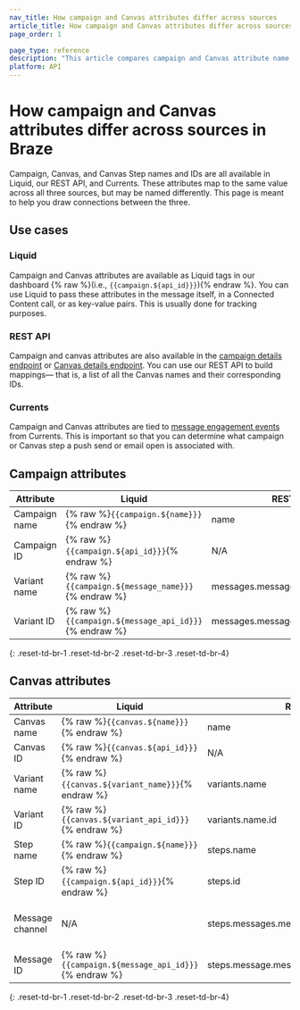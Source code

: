 ```yaml
---
nav_title: How campaign and Canvas attributes differ across sources
article_title: How campaign and Canvas attributes differ across sources in Braze 
page_order: 1

page_type: reference
description: "This article compares campaign and Canvas attribute name and IDs across sources in Braze."
platform: API
---
```


# How campaign and Canvas attributes differ across sources in Braze

Campaign, Canvas, and Canvas Step names and IDs are all available in Liquid, our REST API, and Currents. These attributes map to the same value across all three sources, but may be named differently. This page is meant to help you draw connections between the three.

## Use cases

### Liquid

Campaign and Canvas attributes are available as Liquid tags in our dashboard {% raw %}(i.e., `{{campaign.${api_id}}}`){% endraw %}. You can use Liquid to pass these attributes in the message itself, in a Connected Content call, or as key-value pairs. This is usually done for tracking purposes.

### REST API

Campaign and canvas attributes are also available in the [campaign details endpoint]({{site.baseurl}}/api/endpoints/export/campaigns/get_campaign_details/) or [Canvas details endpoint]({{site.baseurl}}/api/endpoints/export/canvas/get_canvas_details/). You can use our REST API to build mappings— that is, a list of all the Canvas names and their corresponding IDs.

### Currents

Campaign and Canvas attributes are tied to [message engagement events]({{site.baseurl}}/user_guide/data_and_analytics/braze_currents/event_glossary/message_engagement_events) from Currents. This is important so that you can determine what campaign or Canvas step a push send or email open is associated with.

## Campaign attributes

| Attribute | Liquid | REST API | Currents |
| --- | --- | --- | --- |
| Campaign name | {% raw %}`{{campaign.${name}}}`{% endraw %} | name | campaign_name |
| Campaign ID | {% raw %}`{{campaign.${api_id}}}`{% endraw %} | N/A | campaign_id |
| Variant name | {% raw %}`{{campaign.${message_name}}}`{% endraw %} | messages.message_variation_id.name | N/A |
| Variant ID | {% raw %}`{{campaign.${message_api_id}}}`{% endraw %} | messages.message_variation_id | message_variation_id |
{: .reset-td-br-1 .reset-td-br-2 .reset-td-br-3 .reset-td-br-4}

## Canvas attributes

| Attribute | Liquid | REST API | Currents |
| --- | --- | --- | --- |
| Canvas name | {% raw %}`{{canvas.${name}}}`{% endraw %} | name | canvas_name |
| Canvas ID | {% raw %}`{{canvas.${api_id}}}`{% endraw %} | N/A | canvas_id |
| Variant name | {% raw %}`{{canvas.${variant_name}}}`{% endraw %} | variants.name | canvas_variation_name |
| Variant ID | {% raw %}`{{canvas.${variant_api_id}}}`{% endraw %} | variants.name.id | canvas_variation_id |
| Step name | {% raw %}`{{campaign.${name}}}`{% endraw %} | steps.name | canvas_step_name |
| Step ID | {% raw %}`{{campaign.${api_id}}}`{% endraw %} | steps.id | canvas_step_id |
| Message channel | N/A | steps.messages.message_variation_id.channel | N/A, inherent from event type (such as push send or email open) |
| Message ID | {% raw %}`{{campaign.${message_api_id}}}`{% endraw %} | steps.message.message_variation_id | message_variation_id |
{: .reset-td-br-1 .reset-td-br-2 .reset-td-br-3 .reset-td-br-4}